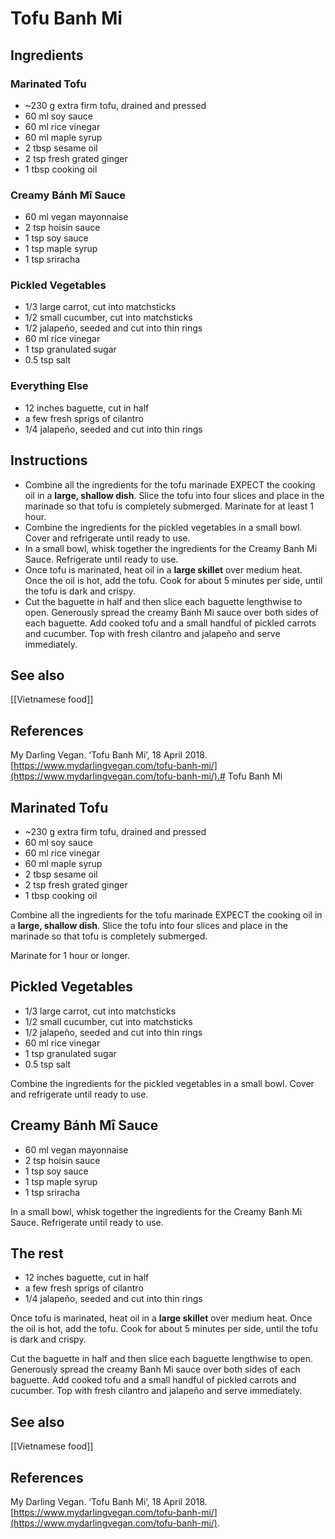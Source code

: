 # Tofu Banh Mi
## Ingredients
### Marinated Tofu
-   ~230 g extra firm tofu, drained and pressed
-   60 ml soy sauce
-   60 ml rice vinegar
-   60 ml maple syrup
-   2 tbsp sesame oil
-   2 tsp fresh grated ginger
-   1 tbsp cooking oil

### Creamy Bánh Mî Sauce
-   60 ml vegan mayonnaise
-   2 tsp hoisin sauce
-   1 tsp soy sauce
-   1 tsp maple syrup
-   1 tsp sriracha

### Pickled Vegetables
-   1/3 large carrot, cut into matchsticks
-   1/2 small cucumber, cut into matchsticks
-   1/2 jalapeño, seeded and cut into thin rings
-   60 ml rice vinegar
-   1 tsp granulated sugar
-   0.5 tsp salt

### Everything Else
-   12 inches baguette, cut in half
-   a few fresh sprigs of cilantro
-   1/4 jalapeño, seeded and cut into thin rings

## Instructions
-   Combine all the ingredients for the tofu marinade EXPECT the cooking oil in a **large, shallow dish**. Slice the tofu into four slices and place in the marinade so that tofu is completely submerged. Marinate for at least 1 hour.
-   Combine the ingredients for the pickled vegetables in a small bowl. Cover and refrigerate until ready to use.
-   In a small bowl, whisk together the ingredients for the Creamy Banh Mi Sauce. Refrigerate until ready to use.
-   Once tofu is marinated, heat oil in a **large skillet** over medium heat. Once the oil is hot, add the tofu. Cook for about 5 minutes per side, until the tofu is dark and crispy.
-   Cut the baguette in half and then slice each baguette lengthwise to open. Generously spread the creamy Banh Mi sauce over both sides of each baguette. Add cooked tofu and a small handful of pickled carrots and cucumber. Top with fresh cilantro and jalapeño and serve immediately.

## See also
[[Vietnamese food]]

## References
My Darling Vegan. ‘Tofu Banh Mi’, 18 April 2018. [https://www.mydarlingvegan.com/tofu-banh-mi/](https://www.mydarlingvegan.com/tofu-banh-mi/).# Tofu Banh Mi
## Marinated Tofu
-   ~230 g extra firm tofu, drained and pressed
-   60 ml soy sauce
-   60 ml rice vinegar
-   60 ml maple syrup
-   2 tbsp sesame oil
-   2 tsp fresh grated ginger
-   1 tbsp cooking oil

Combine all the ingredients for the tofu marinade EXPECT the cooking oil in a **large, shallow dish**. Slice the tofu into four slices and place in the marinade so that tofu is completely submerged.

Marinate for 1 hour or longer.

## Pickled Vegetables
-   1/3 large carrot, cut into matchsticks
-   1/2 small cucumber, cut into matchsticks
-   1/2 jalapeño, seeded and cut into thin rings
-   60 ml rice vinegar
-   1 tsp granulated sugar
-   0.5 tsp salt

Combine the ingredients for the pickled vegetables in a small bowl. Cover and refrigerate until ready to use.

## Creamy Bánh Mî Sauce
-   60 ml vegan mayonnaise
-   2 tsp hoisin sauce
-   1 tsp soy sauce
-   1 tsp maple syrup
-   1 tsp sriracha

In a small bowl, whisk together the ingredients for the Creamy Banh Mi Sauce. Refrigerate until ready to use.

## The rest
- 12 inches baguette, cut in half
- a few fresh sprigs of cilantro
- 1/4 jalapeño, seeded and cut into thin rings

Once tofu is marinated, heat oil in a **large skillet** over medium heat. Once the oil is hot, add the tofu. Cook for about 5 minutes per side, until the tofu is dark and crispy.

Cut the baguette in half and then slice each baguette lengthwise to open. Generously spread the creamy Banh Mi sauce over both sides of each baguette. Add cooked tofu and a small handful of pickled carrots and cucumber. Top with fresh cilantro and jalapeño and serve immediately.

## See also
[[Vietnamese food]]

## References
My Darling Vegan. ‘Tofu Banh Mi’, 18 April 2018. [https://www.mydarlingvegan.com/tofu-banh-mi/](https://www.mydarlingvegan.com/tofu-banh-mi/).